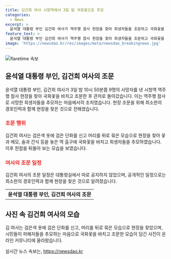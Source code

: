 ```yaml
---
title: 김건희 여사 시청역에서 3일 밤 국화꽃으로 추모
categories:
  - News
excerpt: >
  윤석열 대통령 부인 김건희 여사가 역주행 참사 현장을 찾아 희생자들을 조문하고 국화꽃을 헌 남 후 관저로 돌아갔다. 9명의 사망자를 냔 시청역 7번출구에서 하얀 국화꽃을 들고 조문하는 김 여사의 모습이 온라인 커뮤니티에 올라와 화제가 되고 있다. 검은 옷에 검은 단화를 신고 머리를 뒤로 묶은 김 여사는 시민들의 추모 마음을 담아 국화꽃과 메모, 술과 간식을 놓고 조문한 후 한참을 뒤돌아 보는 모습이었다.
feature_text: >
  윤석열 대통령 부인 김건희 여사가 역주행 참사 현장을 찾아 희생자들을 조문하고 국화꽃을 헌 남 후 관저로 돌아갔다. 9명의 사망자를 냔 시청역 7번출구에서 하얀 국화꽃을 들고 조문하는 김 여사의 모습이 온라인 커뮤니티에 올라와 화제가 되고 있다. 검은 옷에 검은 단화를 신고 머리를 뒤로 묶은 김 여사는 시민들의 추모 마음을 담아 국화꽃과 메모, 술과 간식을 놓고 조문한 후 한참을 뒤돌아 보는 모습이었다.
image: 'https://newsdao.kr/res/images/meta/newsdao_breakingnews.jpg'
---
```


<p><img src="https://newsdao.kr/res/images/meta/newsdao_breakingnews.jpg" alt="flaretime 속보" /></p>

<h2 data-ke-size="size26">윤석열 대통령 부인, 김건희 여사의 조문</h2>

<p data-ke-size="size16">윤석열 대통령 부인, 김건희 여사가 3일 밤 10시 50분쯤 9명의 사망자를 낸 시청역 역주행 참사 현장을 찾아 국화꽃을 바치고 조문한 후 관저로 돌아갔습니다. 이는 역주행 참사로 사망한 희생자들을 추모하는 마음에서의 조처였습니다. 현장 조문을 위해 최소한의 경호인력과 함께 현장을 찾은 것으로 전해졌습니다.</p>

<h3><b><span style="color: #ee2323;">조문 행위</span></b></h3>

<p data-ke-size="size16">김건희 여사는 검은색 옷에 검은 단화를 신고 머리를 뒤로 묶은 모습으로 현장을 찾아 꽃과 메모, 술과 간식 등을 놓은 역 출구에 국화꽃을 바치고 희생자들을 추모하였습니다. 이후 한참을 뒤돌아 보는 모습을 보였습니다.</p>

<h3><b><span style="color: #ee2323;">여사의 조문 일정</span></b></h3>

<p data-ke-size="size16">김건희 여사의 조문 일정은 대통령실에서 따로 공지하지 않았으며, 공개적인 일정으로는 최소한의 경호인력과 함께 현장을 찾은 것으로 알려졌습니다.</p>

<table>
    <tbody>
        <tr>
            <td style="text-align: center; height: 17px;"><b>윤석열 대통령 부인, 김건희 여사의 조문</b></td>
        </tr>
    </tbody>
</table>

<p data-ke-size="size16"></p>

<h2 data-ke-size="size26">사진 속 김건희 여사의 모습</h2>

<p data-ke-size="size16">김 여사는 검은색 옷에 검은 단화를 신고, 머리를 뒤로 묶은 모습으로 현장을 찾았으며, 시민들이 피해자들을 추모하는 마음으로 국화꽃을 바치고 조문한 모습이 담긴 사진이 온라인 커뮤니티에 올라왔습니다.</p>
실시간 뉴스 속보는, <a href="https://newsdao.kr" rel="dofollow">https://newsdao.kr</a>


